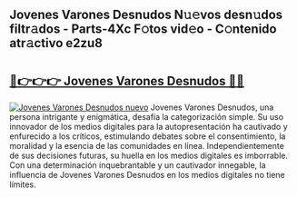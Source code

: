 ## Jovenes Varones Desnudos N𝚞𝚎vos desn𝚞dos filtr𝚊dos - Parts-4Xc F𝚘tos vid𝚎o - C𝚘ntenido atr𝚊ctivo e2zu8

# <h2><a href="http://mb6sqn.tromn.icu/?c=Jovenes+Varones+Desnudos">🔗👉👉👉 Jovenes Varones Desnudos 🔗🔗</a></h2>

[![Jovenes Varones Desnudos nuevo](https://i.imgur.com/pEAQMta.gif)](http://mb6sqn.tromn.icu/?c=Jovenes+Varones+Desnudos)
Jovenes Varones Desnudos, una persona intrigante y enigmática, desafía la categorización simple. Su uso innovador de los medios digitales para la autopresentación ha cautivado y enfurecido a los críticos, estimulando debates sobre el consentimiento, la moralidad y la esencia de las comunidades en línea. Independientemente de sus decisiones futuras, su huella en los medios digitales es imborrable. Con una determinación inquebrantable y un cautivador innegable, la influencia de Jovenes Varones Desnudos en los medios digitales no tiene límites.
